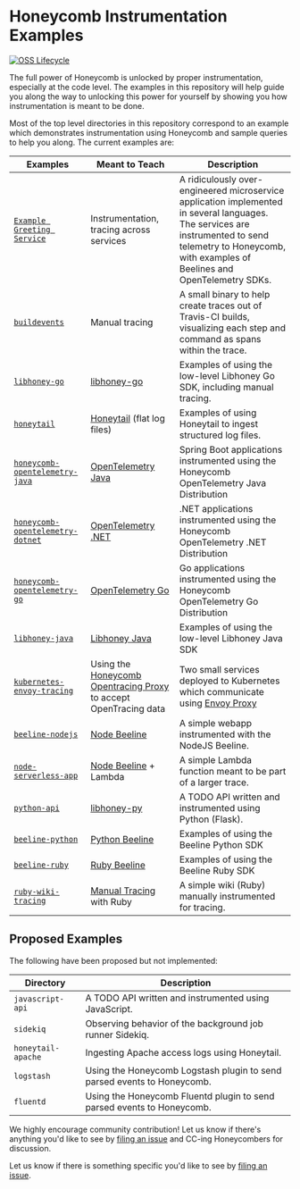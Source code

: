 # Honeycomb Instrumentation Examples

[![OSS Lifecycle](https://img.shields.io/osslifecycle/honeycombio/examples?color=success)](https://github.com/honeycombio/home/blob/main/honeycomb-oss-lifecycle-and-practices.md)

The full power of Honeycomb is unlocked by proper instrumentation, especially at
the code level. The examples in this repository will help guide you
along the way to unlocking this power for yourself by showing you how
instrumentation is meant to be done.

Most of the top level directories in this repository correspond to an example
which demonstrates instrumentation using Honeycomb and sample queries to help
you along. The current examples are:

| Examples                                                                                                             | Meant to Teach                                                                                                                 | Description                                                                                                                                                                                               |
|----------------------------------------------------------------------------------------------------------------------|--------------------------------------------------------------------------------------------------------------------------------|-----------------------------------------------------------------------------------------------------------------------------------------------------------------------------------------------------------|
| [`Example Greeting Service`](https://github.com/honeycombio/example-greeting-service)                                | Instrumentation, tracing across services                                                                                       | A ridiculously over-engineered microservice application implemented in several languages. The services are instrumented to send telemetry to Honeycomb, with examples of Beelines and OpenTelemetry SDKs. |
| [`buildevents`](https://github.com/honeycombio/buildevents)                                                          | Manual tracing                                                                                                                 | A small binary to help create traces out of Travis-CI builds, visualizing each step and command as spans within the trace.                                                                                |
| [`libhoney-go`](https://github.com/honeycombio/libhoney-go/tree/main/examples)                                       | [libhoney-go](https://docs.honeycomb.io/getting-data-in/libhoney/go/)                                                          | Examples of using the low-level Libhoney Go SDK, including manual tracing.                                                                                                                                |
| [`honeytail`](https://github.com/honeycombio/honeytail/tree/main/examples)                                           | [Honeytail](https://docs.honeycomb.io/getting-data-in/logs/honeytail/) (flat log files)                                        | Examples of using Honeytail to ingest structured log files.                                                                                                                                               |
| [`honeycomb-opentelemetry-java`](https://github.com/honeycombio/honeycomb-opentelemetry-java/tree/main/examples)     | [OpenTelemetry Java](https://docs.honeycomb.io/getting-data-in/opentelemetry/java-distro/)                                     | Spring Boot applications instrumented using the Honeycomb OpenTelemetry Java Distribution                                                                                                                 |
| [`honeycomb-opentelemetry-dotnet`](https://github.com/honeycombio/honeycomb-opentelemetry-dotnet/tree/main/examples) | [OpenTelemetry .NET](https://docs.honeycomb.io/getting-data-in/opentelemetry/dotnet-distro/)                                   | .NET applications instrumented using the Honeycomb OpenTelemetry .NET Distribution                                                                                                                        | 
| [`honeycomb-opentelemetry-go`](https://github.com/honeycombio/honeycomb-opentelemetry-go/tree/main/examples)         | [OpenTelemetry Go](https://docs.honeycomb.io/getting-data-in/opentelemetry/go-distro/)                                         | Go applications instrumented using the Honeycomb OpenTelemetry Go Distribution                                                                                                                            | 
| [`libhoney-java`](https://github.com/honeycombio/libhoney-java/tree/main/examples)                                   | [Libhoney Java](https://docs.honeycomb.io/getting-data-in/libhoney/java/)                                                      | Examples of using the low-level Libhoney Java SDK                                                                                                                                                         |
| [`kubernetes-envoy-tracing`](kubernetes-envoy-tracing)                                                               | Using the [Honeycomb Opentracing Proxy](https://github.com/honeycombio/honeycomb-opentracing-proxy) to accept OpenTracing data | Two small services deployed to Kubernetes which communicate using [Envoy Proxy](https://www.envoyproxy.io/)                                                                                               |
| [`beeline-nodejs`](https://github.com/honeycombio/beeline-nodejs/tree/main/examples/node-tracing)                    | [Node Beeline](https://docs.honeycomb.io/getting-data-in/beeline/nodejs/)                                                      | A simple webapp instrumented with the NodeJS Beeline.                                                                                                                                                     |
| [`node-serverless-app`](node-serverless-app)                                                                         | [Node Beeline](https://docs.honeycomb.io/getting-data-in/javascript/beeline-nodejs/) + Lambda                                  | A simple Lambda function meant to be part of a larger trace.                                                                                                                                              |
| [`python-api`](python-api)                                                                                           | [libhoney-py](https://docs.honeycomb.io/sdk/python/)                                                                           | A TODO API written and instrumented using Python (Flask).                                                                                                                                                 |
| [`beeline-python`](https://github.com/honeycombio/beeline-python/tree/main/examples)                                 | [Python Beeline](https://docs.honeycomb.io/getting-data-in/beeline/python/)                                                    | Examples of using the Beeline Python SDK                                                                                                                                                                  |
| [`beeline-ruby`](https://github.com/honeycombio/beeline-ruby/tree/main/examples)                                     | [Ruby Beeline](https://docs.honeycomb.io/getting-data-in/beeline/ruby/)                                                        | Examples of using the Beeline Ruby SDK                                                                                                                                                                    |
| [`ruby-wiki-tracing`](ruby-wiki-tracing)                                                                             | [Manual Tracing](https://docs.honeycomb.io/working-with-data/tracing/send-trace-data/#manual-tracing) with Ruby                | A simple wiki (Ruby) manually instrumented for tracing.                                                                                                                                                   |


## Proposed Examples

The following have been proposed but not implemented:

| Directory           | Description                                                             |
| ------------------- | ----------------------------------------------------------------------- |
| `javascript-api`    | A TODO API written and instrumented using JavaScript.                   |
| `sidekiq`           | Observing behavior of the background job runner Sidekiq.                |
| `honeytail-apache`  | Ingesting Apache access logs using Honeytail.                           |
| `logstash`          | Using the Honeycomb Logstash plugin to send parsed events to Honeycomb. |
| `fluentd`           | Using the Honeycomb Fluentd plugin to send parsed events to Honeycomb.  |

We highly encourage community contribution! Let us know if there's anything you'd like to see
by [filing an issue](https://github.com/honeycombio/examples/issues/new) and CC-ing Honeycombers
for discussion.

Let us know if there is something specific you'd like to see by [filing an
issue](https://github.com/honeycombio/examples/issues/new).
